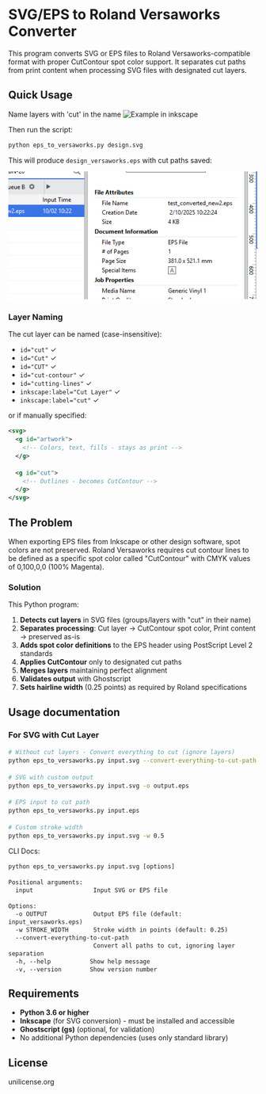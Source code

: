 # SVG/EPS to Roland Versaworks Converter

This program converts SVG or EPS files to Roland Versaworks-compatible format with proper CutContour spot color support. It separates cut paths from print content when processing SVG files with designated cut layers.

## Quick Usage
Name layers with 'cut' in the name
![Example in inkscape](doc/inkscape_layers.svg)

Then run the script:
```bash
python eps_to_versaworks.py design.svg
```

This will produce `design_versaworks.eps` with cut paths saved:

![Example output in Versaworks](doc/result_file.png)

### Layer Naming

The cut layer can be named (case-insensitive):
- `id="cut"` ✓
- `id="Cut"` ✓
- `id="CUT"` ✓
- `id="cut-contour"` ✓
- `id="cutting-lines"` ✓
- `inkscape:label="Cut Layer"` ✓
- `inkscape:label="cut"` ✓

or if manually specified:
```xml
<svg>
  <g id="artwork">
    <!-- Colors, text, fills - stays as print -->
  </g>
  
  <g id="cut">
    <!-- Outlines - becomes CutContour -->
  </g>
</svg>
```

## The Problem

When exporting EPS files from Inkscape or other design software, spot colors are not preserved. Roland Versaworks requires cut contour lines to be defined as a specific spot color called "CutContour" with CMYK values of 0,100,0,0 (100% Magenta).

### Solution

This Python program:
1. **Detects cut layers** in SVG files (groups/layers with "cut" in their name)
2. **Separates processing**: Cut layer → CutContour spot color, Print content → preserved as-is
3. **Adds spot color definitions** to the EPS header using PostScript Level 2 standards
4. **Applies CutContour** only to designated cut paths
5. **Merges layers** maintaining perfect alignment
6. **Validates output** with Ghostscript
7. **Sets hairline width** (0.25 points) as required by Roland specifications

## Usage documentation

### For SVG with Cut Layer

```bash
# Without cut layers - Convert everything to cut (ignore layers)
python eps_to_versaworks.py input.svg --convert-everything-to-cut-path

# SVG with custom output
python eps_to_versaworks.py input.svg -o output.eps

# EPS input to cut path
python eps_to_versaworks.py input.eps

# Custom stroke width
python eps_to_versaworks.py input.svg -w 0.5
```

CLI Docs:
```
python eps_to_versaworks.py input.svg [options]

Positional arguments:
  input                 Input SVG or EPS file

Options:
  -o OUTPUT             Output EPS file (default: input_versaworks.eps)
  -w STROKE_WIDTH       Stroke width in points (default: 0.25)
  --convert-everything-to-cut-path
                        Convert all paths to cut, ignoring layer separation
  -h, --help           Show help message
  -v, --version        Show version number
```

## Requirements

- **Python 3.6 or higher**
- **Inkscape** (for SVG conversion) - must be installed and accessible
- **Ghostscript (gs)** (optional, for validation)
- No additional Python dependencies (uses only standard library)

## License
unilicense.org